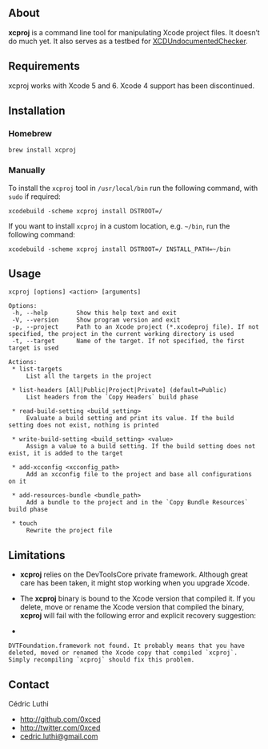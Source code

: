 ## About

**xcproj** is a command line tool for manipulating Xcode project files. It doesn’t do much yet. It also serves as a testbed for [XCDUndocumentedChecker](https://github.com/0xced/xcproj/blob/develop/Sources/XCDUndocumentedChecker.m).

## Requirements

xcproj works with Xcode 5 and 6. Xcode 4 support has been discontinued.

## Installation

### Homebrew

```
brew install xcproj
```

### Manually

To install the `xcproj` tool in `/usr/local/bin` run the following command, with `sudo` if required:

```
xcodebuild -scheme xcproj install DSTROOT=/
```

If you want to install `xcproj` in a custom location, e.g. `~/bin`, run the following command:

```
xcodebuild -scheme xcproj install DSTROOT=/ INSTALL_PATH=~/bin
```

## Usage

```
xcproj [options] <action> [arguments]

Options:
 -h, --help        Show this help text and exit
 -V, --version     Show program version and exit
 -p, --project     Path to an Xcode project (*.xcodeproj file). If not specified, the project in the current working directory is used 
 -t, --target      Name of the target. If not specified, the first target is used

Actions:
 * list-targets
     List all the targets in the project

 * list-headers [All|Public|Project|Private] (default=Public)
     List headers from the `Copy Headers` build phase

 * read-build-setting <build_setting>
     Evaluate a build setting and print its value. If the build setting does not exist, nothing is printed

 * write-build-setting <build_setting> <value>
     Assign a value to a build setting. If the build setting does not exist, it is added to the target

 * add-xcconfig <xcconfig_path>
     Add an xcconfig file to the project and base all configurations on it

 * add-resources-bundle <bundle_path>
     Add a bundle to the project and in the `Copy Bundle Resources` build phase

 * touch
     Rewrite the project file
```

## Limitations

* **xcproj** relies on the DevToolsCore private framework. Although great care has been taken, it might stop working when you upgrade Xcode.

* The **xcproj** binary is bound to the Xcode version that compiled it. If you delete, move or rename the Xcode version that compiled the binary, **xcproj** will fail with the following error and explicit recovery suggestion:
* 
```
DVTFoundation.framework not found. It probably means that you have deleted, moved or renamed the Xcode copy that compiled `xcproj`.
Simply recompiling `xcproj` should fix this problem.
```

## Contact

Cédric Luthi

- http://github.com/0xced
- http://twitter.com/0xced
- cedric.luthi@gmail.com
